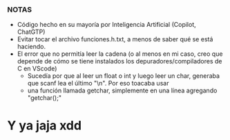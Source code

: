 ### NOTAS

- Código hecho en su mayoría por Inteligencia Artificial (Copilot, ChatGTP)
- Evitar tocar el archivo funciones.h.txt, a menos de saber qué se está haciendo.
- El error que no permitía leer la cadena (o al menos en mi caso, creo que depende de cómo se tiene instalados los depuradores/compiladores de C en VScode)
    - Sucedía por que al leer un float o int y luego leer un char, generaba que scanf lea el último "\n". Por eso toacaba usar
    - una función llamada getchar, simplemente en una línea agregando "getchar();"
 
 # Y ya jaja xdd 
